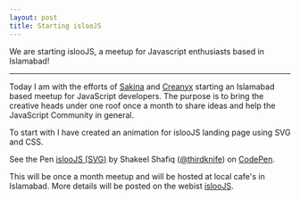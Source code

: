 ```yaml
---
layout: post
title: Starting islooJS
---
```


We are starting islooJS, a meetup for Javascript enthusiasts based in Islamabad!

-----

Today I am with the efforts of [Sakina](https://twitter.com/Sakina308) and [Creanyx](https://twitter.com/creanyx) starting an Islamabad based meetup for JavaScript developers. The purpose is to bring the creative heads under one roof once a month to share ideas and help the JavaScript Community in general.

To start with I have created an animation for islooJS landing page using SVG and CSS.

<p data-height="500" data-theme-id="0" data-slug-hash="rOyxea" data-default-tab="result" data-user="thirdknife" class='codepen'>See the Pen <a href='http://codepen.io/thirdknife/pen/rOyxea/'>islooJS (SVG)</a> by Shakeel Shafiq (<a href='http://codepen.io/thirdknife'>@thirdknife</a>) on <a href='http://codepen.io'>CodePen</a>.</p>
<script src="//assets.codepen.io/assets/embed/ei.js"></script>

This will be once a month meetup and will be hosted at local cafe's in Islamabad. More details will be posted on the webist [islooJS](http://isloojs.com).

